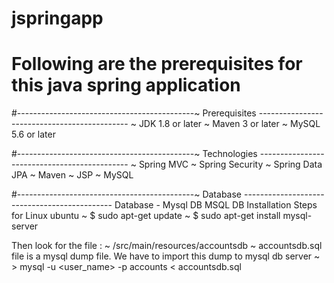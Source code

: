 # jspringapp
# Following are the prerequisites for this java spring application
#--------------------------------------------~ Prerequisites ---------------------------------------------
~ JDK 1.8 or later
~ Maven 3 or later
~ MySQL 5.6 or later

#--------------------------------------------~ Technologies ---------------------------------------------
~ Spring MVC
~ Spring Security
~ Spring Data JPA
~ Maven
~ JSP
~ MySQL

#--------------------------------------------~ Database ---------------------------------------------
Database - Mysql DB 
MSQL DB Installation Steps for Linux ubuntu
~ $ sudo apt-get update
~ $ sudo apt-get install mysql-server

Then look for the file :
~ /src/main/resources/accountsdb
~ accountsdb.sql file is a mysql dump file. We have to import this dump to mysql db server
~ > mysql -u <user_name> -p accounts < accountsdb.sql
